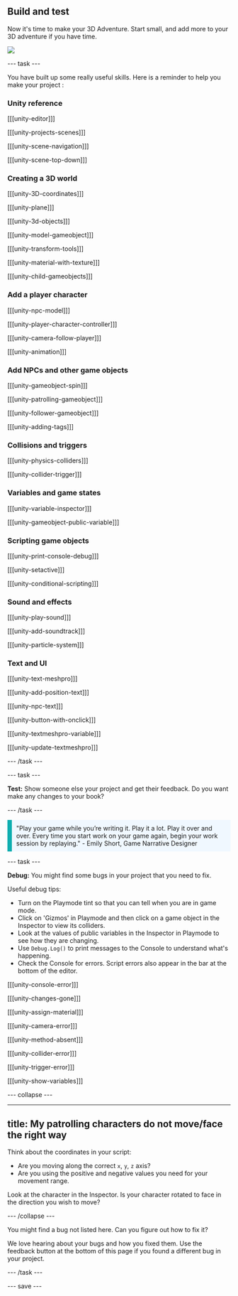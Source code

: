 ## Build and test

Now it's time to make your 3D Adventure. Start small, and add more to your 3D adventure if you have time.

![](images/image.png)


--- task ---

You have built up some really useful skills. Here is a reminder to help you make your project : 

### Unity reference

[[[unity-editor]]]

[[[unity-projects-scenes]]]

[[[unity-scene-navigation]]]

[[[unity-scene-top-down]]]


### Creating a 3D world

[[[unity-3D-coordinates]]]

[[[unity-plane]]]

[[[unity-3d-objects]]]

[[[unity-model-gameobject]]]

[[[unity-transform-tools]]]

[[[unity-material-with-texture]]]

[[[unity-child-gameobjects]]]


### Add a player character

[[[unity-npc-model]]]

[[[unity-player-character-controller]]]

[[[unity-camera-follow-player]]]

[[[unity-animation]]]


### Add NPCs and other game objects

[[[unity-gameobject-spin]]]

[[[unity-patrolling-gameobject]]]

[[[unity-follower-gameobject]]]

[[[unity-adding-tags]]]


### Collisions and triggers

[[[unity-physics-colliders]]]

[[[unity-collider-trigger]]]

### Variables and game states

[[[unity-variable-inspector]]]

[[[unity-gameobject-public-variable]]]


### Scripting game objects

[[[unity-print-console-debug]]]

[[[unity-setactive]]]

[[[unity-conditional-scripting]]]


### Sound and effects

[[[unity-play-sound]]]

[[[unity-add-soundtrack]]]

[[[unity-particle-system]]]


### Text and UI

[[[unity-text-meshpro]]]

[[[unity-add-position-text]]]

[[[unity-npc-text]]]

[[[unity-button-with-onclick]]]

[[[unity-textmeshpro-variable]]]

[[[unity-update-textmeshpro]]]

--- /task ---

--- task ---

**Test:** Show someone else your project and get their feedback. Do you want make any changes to your book? 

--- /task ---

<p style="border-left: solid; border-width:10px; border-color: #0faeb0; background-color: aliceblue; padding: 10px;">"Play your game while you’re writing it. Play it a lot. Play it over and over. Every time you start work on your game again, begin your work session by replaying." - Emily Short, Game Narrative Designer</p>

--- task ---

**Debug:** You might find some bugs in your project that you need to fix. 

Useful debug tips:
- Turn on the Playmode tint so that you can tell when you are in game mode.
- Click on 'Gizmos' in Playmode and then click on a game object in the Inspector to view its colliders.
- Look at the values of public variables in the Inspector in Playmode to see how they are changing. 
- Use `Debug.Log()` to print messages to the Console to understand what's happening. 
- Check the Console for errors. Script errors also appear in the bar at the bottom of the editor. 

[[[unity-console-error]]]

[[[unity-changes-gone]]]

[[[unity-assign-material]]]

[[[unity-camera-error]]]

[[[unity-method-absent]]]

[[[unity-collider-error]]]

[[[unity-trigger-error]]]

[[[unity-show-variables]]]

--- collapse ---

---
title: My patrolling characters do not move/face the right way
---

Think about the coordinates in your script: 
+ Are you moving along the correct `x`, `y`, `z` axis? 
+ Are you using the positive and negative values you need for your movement range.

Look at the character in the Inspector. Is your character rotated to face in the direction you wish to move?  

--- /collapse ---

You might find a bug not listed here. Can you figure out how to fix it?

We love hearing about your bugs and how you fixed them. Use the feedback button at the bottom of this page if you found a different bug in your project.

--- /task ---


--- save ---
